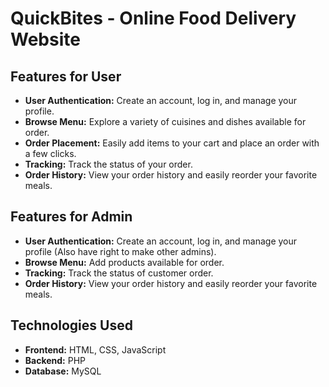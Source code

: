 # QuickBites - Online Food Delivery Website

## Features for User

- **User Authentication:** Create an account, log in, and manage your profile.
- **Browse Menu:** Explore a variety of cuisines and dishes available for order.
- **Order Placement:** Easily add items to your cart and place an order with a few clicks.
- **Tracking:** Track the status of your order.
- **Order History:** View your order history and easily reorder your favorite meals.

## Features for Admin

- **User Authentication:** Create an account, log in, and manage your profile (Also have right to make other admins).
- **Browse Menu:** Add products available for order.
- **Tracking:** Track the status of customer order.
- **Order History:** View your order history and easily reorder your favorite meals.

## Technologies Used

- **Frontend:** HTML, CSS, JavaScript
- **Backend:** PHP
- **Database:** MySQL
